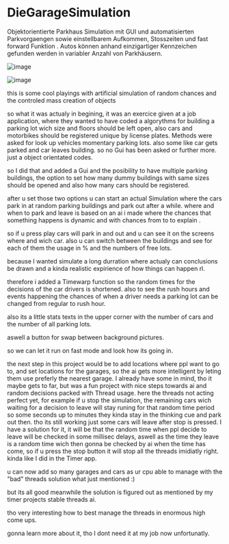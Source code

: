 # DieGarageSimulation
Objektorientierte Parkhaus Simulation mit GUI und automatisierten Parkvorgaengen sowie einstellbarem Aufkommen, Stosszeiten und fast forward Funktion . Autos können anhand einzigartiger Kennzeichen gefunden werden in variabler Anzahl von Parkhäusern.

![image](https://user-images.githubusercontent.com/105649203/202902918-95aaee0c-5624-4104-b2d8-635b37e411d8.png)

![image](https://user-images.githubusercontent.com/105649203/202902993-8869a8a0-e1d9-473a-b47d-ffbcb1a4e005.png)



this is some cool playings with artificial simulation of random chances and the controled mass creation of objects

so what it was actualy in begining, it was an exercice given at a job application, where they wanted to have coded a algorythms for building a parking lot wich size 
and floors should be left open, also cars and motorbikes should be registered unique by license plates.
Methods were asked for look up vehicles momentary parking lots. also some like car gets parked and car leaves building.
so no Gui has been asked or further more.  just a object orientated codes.

so I did that and added a Gui and the posibility to have multiple parking buildings, the option to set how many dummy buildings with same sizes should be opened 
and also how many cars should be registered. 

after u set those two options u can start an actual Simulation where the cars park in at random parking buildings and park out after a while. 
where and when to park and leave is based on an ai i made where the chances that something happens is dynamic and with chances from to to explain . 

so if u press play cars will park in and out and u can see it on the screens where and wich car. also u can switch between the buildings and see for each of them 
the usage in % and the numbers of free lots. 

because I wanted simulate a long durration where actualy can conclusions be drawn and a kinda realistic expirience of how things can happen rl. 

therefore i added a Timewarp function so the random times for the decisions of the car drivers is shortened.
also to see the rush hours and events happening the chances of when a driver needs a parking lot can be changed from regular to rush hour.

also its a little stats texts in the upper corner with the number of cars and the number of all parking lots. 

aswell a button for swap between background pictures. 

so we can let it run on fast mode and look how its going in. 

the next step in this project would be to add locations where ppl want to go to, and set locations for the garages, so the ai gets more intelligent by leting them use preferly the nearest garage. 
I already have some in mind, tho it maybe gets to far, but was a fun project with nice steps towards ai and random decisions packed with Thread usage. 
here the threads not acting perfect yet, for example if u stop the simulation, the remaining cars wich waiting for a decision to leave will stay runing for that random time period so some seconds up to minutes they kinda stay in the thinking cue and park out then. tho its still working just some cars will leave after stop is pressed. I have a solution for it, it will be that the random time when ppl decide to leave will be checked in some millisec delays, aswell as the time they leave is a random time wich then gonna be checked by ai when the time has come, so if u press the 
stop button it will stop all the threads imidiatly right. kinda like I did in the Timer app. 

u can now add so many garages and cars as ur cpu able to manage with the "bad" threads solution what just mentioned :)

but its all good meanwhile the solution is figured out as mentioned by my timer projects stable threads ai. 

tho very interesting how to best manage the threads in enormous high come ups. 

gonna learn more about it, tho I dont need it at my job now unfortunatly.












